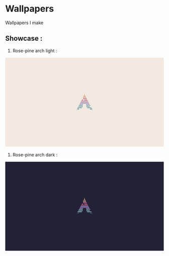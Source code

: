 # Wallpapers
Wallpapers I make 

## Showcase :

1. Rose-pine arch light :

![wallpaper rosepine light showcase][rp-light-showcase]                                                                                  

[rp-light-showcase]: Arch-rosepine-light-strip.png "Showcase image"

1. Rose-pine arch dark :

![wallpaper rosepine dark showcase][rp-dark-showcase]                                                                                  

[rp-dark-showcase]: Arch-rosepine-strip.png "Showcase image"
